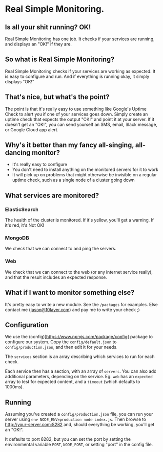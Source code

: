 # Real Simple Monitoring.

## Is all your shit running? OK!

Real Simple Monitoring has one job. It checks if your services are running, and displays an "OK!" if they are. 

## So what is Real Simple Monitoring?

Real Simple Monitoring checks if your services are working as expected. It is easy to configure and run. And if everything is running okay, it simply displays "OK!"

## That's nice, but what's the point?

The point is that it's really easy to use something like Google's Uptime Check to alert you if one of your services goes down. Simply create an uptime check that expects the output "OK!" and point it at your server. If it doesn't get an "OK!", you can send yourself an SMS, email, Slack message, or Google Cloud app alert.

## Why's it better than my fancy all-singing, all-dancing monitor?

- It's really easy to configure
- You don't need to install anything on the monitored servers for it to work
- It will pick up on problems that might otherwise be invisible on a regular uptime check, such as a single node of a cluster going down

## What services are monitored?

### ElasticSearch

The health of the cluster is monitored. If it's yellow, you'll get a warning. If it's red, it's Not OK!

### MongoDB

We check that we can connect to and ping the servers.

### Web

We check that we can connect to the web (or any internet service really), and that the result includes an expected response.

## What if I want to monitor something else?

It's pretty easy to write a new module. See the `/packages` for examples. Else contact me (jason@10layer.com) and pay me to write your check ;) 

## Configuration

We use the (config)[https://www.npmjs.com/package/config] package to configure our system. Copy the `config/default.json` to `config/production.json`, and then edit it for your needs. 

The `services` section is an array describing which services to run for each check.

Each service then has a section, with an array of `servers`. You can also add additional parameters, depending on the service. Eg. `web` has an `expected` array to test for expected content, and a `timeout` (which defaults to 1000ms). 

## Running

Assuming you've created a `config/production.json` file, you can run your server using `env NODE_ENV=production node index.js`. Then browse to http://your-server.com:8282 and, should everything be working, you'll get an "OK!".

It defaults to port 8282, but you can set the port by setting the environmental variable `PORT`, `NODE_PORT`, or setting "port" in the config file. 
